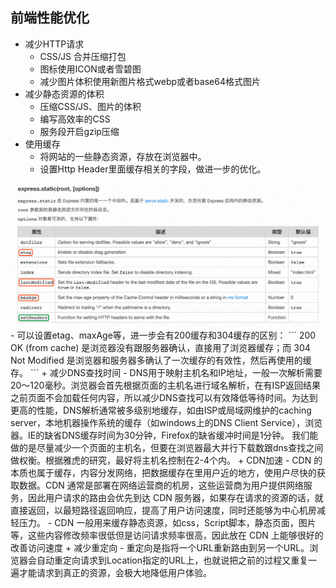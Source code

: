 ## 前端性能优化
+ 减少HTTP请求
    - CSS/JS 合并压缩打包
    - 图标使用ICON或者雪碧图
    - 减少图片体积使用新图片格式webp或者base64格式图片
+ 减少静态资源的体积
    - 压缩CSS/JS、图片的体积
    - 编写高效率的CSS
    - 服务段开启gzip压缩
+ 使用缓存
    - 将网站的一些静态资源，存放在浏览器中。
    - 设置Http Header里面缓存相关的字段，做进一步的优化。
<img src="./http/img/header.jpg" title="HTTP Header exprss">
    - 可以设置etag、maxAge等，进一步会有200缓存和304缓存的区别：
```
200 OK (from cache) 是浏览器没有跟服务器确认，直接用了浏览器缓存；而 304 Not Modified 是浏览器和服务器多确认了一次缓存的有效性，然后再使用的缓存。
```
+ 减少DNS查找时间
    - DNS用于映射主机名和IP地址，一般一次解析需要20～120毫秒。浏览器会首先根据页面的主机名进行域名解析，在有ISP返回结果之前页面不会加载任何内容，所以减少DNS查找可以有效降低等待时间。为达到更高的性能，DNS解析通常被多级别地缓存，如由ISP或局域网维护的caching server，本地机器操作系统的缓存（如windows上的DNS Client Service），浏览器。IE的缺省DNS缓存时间为30分钟，Firefox的缺省缓冲时间是1分钟。 我们能做的是尽量减少一个页面的主机名，但要在浏览器最大并行下载数跟dns查找之间做权衡。根据雅虎的研究，最好将主机名控制在2-4个内。
+ CDN加速
    - CDN 的本质也属于缓存，内容分发网络，把数据缓存在里用户近的地方，使用户尽快的获取数据。CDN 通常是部署在网络运营商的机房，这些运营商为用户提供网络服务，因此用户请求的路由会优先到达 CDN 服务器，如果存在请求的资源的话，就直接返回，以最短路径返回响应，提高了用户访问速度，同时还能够为中心机房减轻压力。
    - CDN 一般用来缓存静态资源，如css，Script脚本，静态页面，图片等，这些内容修改频率很低但是访问请求频率很高，因此放在 CDN 上能够很好的改善访问速度
+ 减少重定向
    - 重定向是指将一个URL重新路由到另一个URL。浏览器会自动重定向请求到Location指定的URL上，也就说把之前的过程又重复一遍才能请求到真正的资源，会极大地降低用户体验。